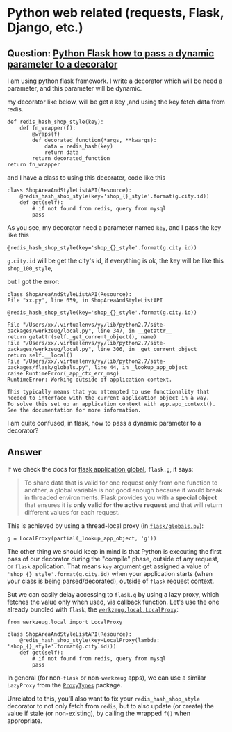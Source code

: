 # Python web related (requests, Flask, Django, etc.)


## Question: [Python Flask how to pass a dynamic parameter to a decorator](https://stackoverflow.com/q/44994612/404556)

I am using python flask framework. I write a decorator which will be need a parameter, and this parameter will be dynamic.

my decorator like below, will be get a key ,and using the key fetch data from redis.

    def redis_hash_shop_style(key):
        def fn_wrapper(f):
            @wraps(f)
            def decorated_function(*args, **kwargs):
                data = redis_hash(key)
                return data
            return decorated_function
    return fn_wrapper

and I have a class to using this decorater, code like this

    class ShopAreaAndStyleListAPI(Resource):
        @redis_hash_shop_style(key='shop_{}_style'.format(g.city.id))
        def get(self):
            # if not found from redis, query from mysql
            pass

As you see, my decorator need a parameter named `key`, and I pass the key like this 

    @redis_hash_shop_style(key='shop_{}_style'.format(g.city.id))

`g.city.id` will be get the city's id, if everything is ok, the key will be like this `shop_100_style`,

but I got the error:

    class ShopAreaAndStyleListAPI(Resource):
    File "xx.py", line 659, in ShopAreaAndStyleListAPI

    @redis_hash_shop_style(key='shop_{}_style'.format(g.city.id))

    File "/Users/xx/.virtualenvs/yy/lib/python2.7/site-packages/werkzeug/local.py", line 347, in __getattr__
    return getattr(self._get_current_object(), name)
    File "/Users/xx/.virtualenvs/yy/lib/python2.7/site-packages/werkzeug/local.py", line 306, in _get_current_object
    return self.__local()
    File "/Users/xx/.virtualenvs/yy/lib/python2.7/site-packages/flask/globals.py", line 44, in _lookup_app_object
    raise RuntimeError(_app_ctx_err_msg)
    RuntimeError: Working outside of application context.

    This typically means that you attempted to use functionality that 
    needed to interface with the current application object in a way.  
    To solve this set up an application context with app.app_context().  
    See the documentation for more information.

I am quite confused, in flask, how to pass a dynamic parameter to a decorator?


## Answer

If we check the docs for [flask application global](http://flask.pocoo.org/docs/0.12/api/#application-globals), `flask.g`, it says:

> To share data that is valid for one request only from one function to another, a global variable
> is not good enough because it would break in threaded environments. Flask provides you with a
> **special object** that ensures it is **only valid for the active request** and that will return
> different values for each request.

This is achieved by using a thread-local proxy (in
[`flask/globals.py`](https://github.com/pallets/flask/blob/master/flask/globals.py#L61)):

    g = LocalProxy(partial(_lookup_app_object, 'g'))

The other thing we should keep in mind is that Python is executing the first pass of our decorator
during the "compile" phase, outside of any request, or `flask` application. That means `key`
argument get assigned a value of  `'shop_{}_style'.format(g.city.id)` when your application starts
(when your class is being parsed/decorated), outside of `flask` request context.

But we can easily delay accessing to `flask.g` by using a lazy proxy, which fetches the value only
when used, via callback function. Let's use the one already bundled with `flask`, the
[`werkzeug.local.LocalProxy`](http://werkzeug.pocoo.org/docs/0.12/local/#werkzeug.local.LocalProxy):

    from werkzeug.local import LocalProxy
    
    class ShopAreaAndStyleListAPI(Resource):
        @redis_hash_shop_style(key=LocalProxy(lambda: 'shop_{}_style'.format(g.city.id)))
        def get(self):
            # if not found from redis, query from mysql
            pass

In general (for non-`flask` or non-`werkzeug` apps), we can use a similar `LazyProxy` from the
[`ProxyTypes`](https://pypi.python.org/pypi/ProxyTypes/0.9) package.

Unrelated to this, you'll also want to fix your `redis_hash_shop_style` decorator to not only fetch
from `redis`, but to also update (or create) the value if stale (or non-existing), by calling the
wrapped `f()` when appropriate.
